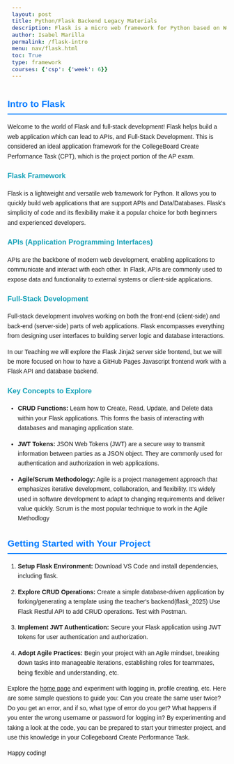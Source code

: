 ```yaml
---
layout: post
title: Python/Flask Backend Legacy Materials 
description: Flask is a micro web framework for Python based on Werkzeug, Jinja 2 and good intentions.
author: Isabel Marilla
permalink: /flask-intro
menu: nav/flask.html
toc: True
type: framework
courses: {'csp': {'week': 6}}
---
```


<style>
  body {
    font-family: Arial, sans-serif;
    line-height: 1.6;
    margin: 20px;
  }

  h2 {
    color: #007bff;
    border-bottom: 2px solid #007bff;
    padding-bottom: 5px;
  }

  h3 {
    color: #17a2b8;
    margin-top: 20px;
  }

  ul {
    margin-bottom: 20px;
  }

  li {
    margin-bottom: 10px;
  }

  code {
    background-color: #f8f9fa;
    padding: 2px 5px;
    border-radius: 3px;
    font-size: 0.9em;
  }

  pre {
    background-color: #f8f9fa;
    padding: 10px;
    border-radius: 5px;
    margin: 15px 0;
    white-space: pre-wrap;
  }

  table {
    width: 100%;
    margin-bottom: 20px;
    border-collapse: collapse;
  }

  th, td {
    border: 1px solid #ddd;
    padding: 8px;
    text-align: left;
  }

  th {
    background-color: #f2f2f2;
  }

  td {
    background-color: #fff;
  }

  .key-concepts {
    background-color: #f8f9fa;
    padding: 15px;
    border-radius: 5px;
    margin-bottom: 20px;
  }
</style>

## Intro to Flask

Welcome to the world of Flask and full-stack development!  Flask helps build a web application which can lead to APIs, and Full-Stack Development. This is considered an ideal application framework for the CollegeBoard Create Performance Task (CPT), which is the project portion of the AP exam.

### Flask Framework

Flask is a lightweight and versatile web framework for Python. It allows you to quickly build web applications that are support APIs and Data/Databases.  Flask's simplicity of code and its flexibility make it a popular choice for both beginners and experienced developers.

### APIs (Application Programming Interfaces)

APIs are the backbone of modern web development, enabling applications to communicate and interact with each other. In Flask, APIs are commonly used to expose data and functionality to external systems or client-side applications.

### Full-Stack Development

Full-stack development involves working on both the front-end (client-side) and back-end (server-side) parts of web applications. Flask encompasses everything from designing user interfaces to building server logic and database interactions.  

In our Teaching we will explore the Flask Jinja2 server side frontend, but we will be more focused on how to have a GitHub Pages Javascript frontend work with a Flask API and database backend.

### Key Concepts to Explore

- **CRUD Functions:** Learn how to Create, Read, Update, and Delete data within your Flask applications. This forms the basis of interacting with databases and managing application state.

- **JWT Tokens:** JSON Web Tokens (JWT) are a secure way to transmit information between parties as a JSON object. They are commonly used for authentication and authorization in web applications.

- **Agile/Scrum Methodology:** Agile is a project management approach that emphasizes iterative development, collaboration, and flexibility. It's widely used in software development to adapt to changing requirements and deliver value quickly.  Scrum is the most popular technique to work in the Agile Methodlogy

## Getting Started with Your Project

1. **Setup Flask Environment:** Download VS Code and install dependencies, including flask. 

2. **Explore CRUD Operations:** Create a simple database-driven application by forking/generating a template using the teacher's backend(flask_2025) Use  Flask  Restful API to add CRUD operations. Test with Postman.

3. **Implement JWT Authentication:** Secure your Flask application using JWT tokens for user authentication and authorization.

4. **Adopt Agile Practices:** Begin your project with an Agile mindset, breaking down tasks into manageable iterations, establishing roles for teammates, being flexible and understanding, etc. 



Explore the [home page](https://pages.opencodingsociety.com/) and experiment with  logging in, profile creating,  etc. Here are some sample questions to guide you: Can you create the same user twice? Do you get an error, and if so, what  type  of error do you get? What happens if you enter the wrong username or password for logging in? By experimenting and taking a look at the code, you can be prepared to start your trimester project, and use this knowledge in your Collegeboard Create Performance Task. 

Happy coding!


